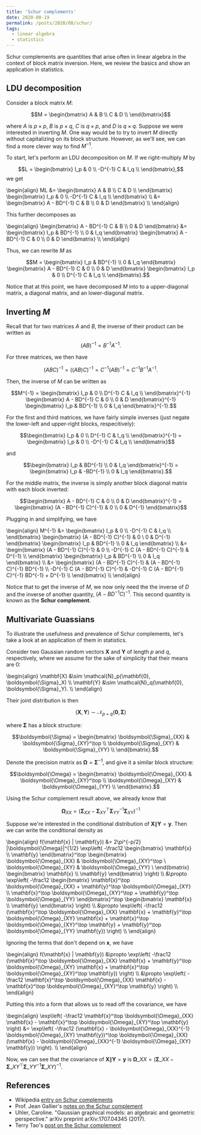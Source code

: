 ```yaml
---
title: 'Schur complements'
date: 2020-08-19
permalink: /posts/2020/08/schur/
tags:
  - linear algebra
  - statistics
---
```



Schur complements are quantities that arise often in linear algebra in the context of block matrix inversion. Here, we review the basics and show an application in statistics.


## LDU decomposition

Consider a block matrix $M$:

$$M = \begin{bmatrix} A & B \\ C & D \\ \end{bmatrix}$$

where $A$ is $p \times p$, $B$ is $p \times q$, $C$ is $q \times p$, and $D$ is $q \times q$. Suppose we were interested in inverting $M$. One way would be to try to invert $M$ directly without capitalizing on its block structure. However, as we'll see, we can find a more clever way to find $M^{-1}$.

To start, let's perform an LDU decomposition on $M$. If we right-multiply $M$ by 

$$L = \begin{bmatrix} I_p & 0 \\ -D^{-1} C & I_q \\ \end{bmatrix},$$ we get

\begin{align} ML &=  \begin{bmatrix} A & B \\\ C & D \\\ \end{bmatrix}  \begin{bmatrix} I_p & 0 \\\ -D^{-1} C & I_q \\\ \end{bmatrix} \\\ &= \begin{bmatrix} A - BD^{-1} C & B \\\ 0 & D  \end{bmatrix} \\\ \end{align}

This further decomposes as 

\begin{align} \begin{bmatrix} A - BD^{-1} C & B \\\ 0 & D  \end{bmatrix} &= \begin{bmatrix} I_p & BD^{-1} \\\ 0 & I_q \end{bmatrix} \begin{bmatrix} A - BD^{-1} C & 0 \\\ 0 & D  \end{bmatrix} \\\ \end{align}

Thus, we can rewrite $M$ as

$$M = \begin{bmatrix} I_p & BD^{-1} \\ 0 & I_q \end{bmatrix} \begin{bmatrix} A - BD^{-1} C & 0 \\ 0 & D  \end{bmatrix} \begin{bmatrix} I_p & 0 \\ D^{-1} C & I_q \\ \end{bmatrix}.$$

Notice that at this point, we have decomposed $M$ into to a upper-diagonal matrix, a diagonal matrix, and an lower-diagonal matrix.

## Inverting $M$

Recall that for two matrices $A$ and $B$, the inverse of their product can be written as

$$(AB)^{-1} = B^{-1} A^{-1}.$$

For three matrices, we then have

$$(ABC)^{-1} = ((AB)C)^{-1} = C^{-1} (AB)^{-1} = C^{-1} B^{-1} A^{-1}.$$

Then, the inverse of $M$ can be written as

$$M^{-1} = \begin{bmatrix} I_p & 0 \\ D^{-1} C & I_q \\ \end{bmatrix}^{-1} \begin{bmatrix} A - BD^{-1} C & 0 \\ 0 & D  \end{bmatrix}^{-1} \begin{bmatrix} I_p & BD^{-1} \\ 0 & I_q \end{bmatrix}^{-1}.$$

For the first and third matrices, we have fairly simple inverses (just negate the lower-left and upper-right blocks, respecitively):

$$\begin{bmatrix} I_p & 0 \\ D^{-1} C & I_q \\ \end{bmatrix}^{-1} = \begin{bmatrix} I_p & 0 \\ -D^{-1} C & I_q \\ \end{bmatrix}$$

and

$$\begin{bmatrix} I_p & BD^{-1} \\ 0 & I_q \end{bmatrix}^{-1} = \begin{bmatrix} I_p & -BD^{-1} \\ 0 & I_q \end{bmatrix}.$$

For the middle matrix, the inverse is simply another block diagonal matrix with each block inverted:

$$\begin{bmatrix} A - BD^{-1} C & 0 \\ 0 & D  \end{bmatrix}^{-1} = \begin{bmatrix} (A - BD^{-1} C)^{-1} & 0 \\ 0 & D^{-1} \end{bmatrix}$$

Plugging in and simplifying, we have


\begin{align} M^{-1} &= \begin{bmatrix} I_p & 0 \\\ -D^{-1} C & I_q \\\ \end{bmatrix} \begin{bmatrix} (A - BD^{-1} C)^{-1} & 0 \\ 0 & D^{-1}  \end{bmatrix}  \begin{bmatrix} I_p & BD^{-1} \\\ 0 & I_q \end{bmatrix} \\\ &= \begin{bmatrix} (A - BD^{-1} C)^{-1} & 0 \\\ -D^{-1} C (A - BD^{-1} C)^{-1} & D^{-1} \\\ \end{bmatrix} \begin{bmatrix} I_p & BD^{-1} \\\ 0 & I_q \end{bmatrix} \\\ &= \begin{bmatrix} (A - BD^{-1} C)^{-1} & (A - BD^{-1} C)^{-1} BD^{-1} \\\ -D^{-1} C (A - BD^{-1} C)^{-1} & -D^{-1} C (A - BD^{-1} C)^{-1} BD^{-1} + D^{-1} \\\ \end{bmatrix} \\\ \end{align}

Notice that to get the inverse of $M$, we now only need the the inverse of $D$ and the inverse of another quantity, $(A - BD^{-1} C)^{-1}$. This second quantity is known as the **Schur complement**.




## Multivariate Guassians

To illustrate the usefulness and prevalence of Schur complements, let's take a look at an application of them in statistics. 

Consider two Gaussian random vectors $\mathbf{X}$ and $\mathbf{Y}$ of length $p$ and $q$, respectively, where we assume for the sake of simplicity that their means are 0:

\begin{align} \mathbf{X} &\sim \mathcal{N}\_p(\mathbf{0}, \boldsymbol{\Sigma}\_X) \\\ \mathbf{Y} &\sim \mathcal{N}\_q(\mathbf{0}, \boldsymbol{\Sigma}\_Y). \\\ \end{align}

Their joint distribution is then

$$(\mathbf{X}, \mathbf{Y}) \sim \mathcal{N}_{p + q}(\mathbf{0}, \boldsymbol{\Sigma})$$

where $\boldsymbol{\Sigma}$ has a block structure:

$$\boldsymbol{\Sigma} = \begin{bmatrix} \boldsymbol{\Sigma}_{XX} & \boldsymbol{\Sigma}_{XY}^\top \\ \boldsymbol{\Sigma}_{XY} & \boldsymbol{\Sigma}_{YY} \\ \end{bmatrix}.$$

Denote the precision matrix as $\boldsymbol{\Omega} = \boldsymbol{\Sigma}^{-1}$, and give it a similar block structure:

$$\boldsymbol{\Omega} = \begin{bmatrix} \boldsymbol{\Omega}_{XX} & \boldsymbol{\Omega}_{XY}^\top \\ \boldsymbol{\Omega}_{XY} & \boldsymbol{\Omega}_{YY} \\ \end{bmatrix}.$$

Using the Schur complement result above, we already know that 

$$\boldsymbol{\Omega}_{XX} = (\boldsymbol{\Sigma}_{XX} - \boldsymbol{\Sigma}_{XY}^\top \boldsymbol{\Sigma}_{YY}^{-1} \boldsymbol{\Sigma}_{XY})^{-1}$$


Suppose we're interested in the conditional distribution of $\mathbf{X} \| \mathbf{Y} = \mathbf{y}$. Then we can write the conditional density as

\begin{align} f(\mathbf{x} \| \mathbf{y}) &= 2\pi^{-p/2} \|\boldsymbol{\Omega}\|^{1/2} \exp\left( -\frac12 \begin{bmatrix} \mathbf{x} \\\ \mathbf{y} \end{bmatrix}^\top \begin{bmatrix} \boldsymbol{\Omega}\_{XX} & \boldsymbol{\Omega}\_{XY}^\top \\ \boldsymbol{\Omega}\_{XY} & \boldsymbol{\Omega}\_{YY} \\ \end{bmatrix} \begin{bmatrix} \mathbf{x} \\\ \mathbf{y} \end{bmatrix} \right) \\\ &\propto \exp\left( -\frac12 \begin{bmatrix} \mathbf{x}^\top \boldsymbol{\Omega}\_{XX} + \mathbf{y}^\top \boldsymbol{\Omega}\_{XY} \\\ \mathbf{x}^\top \boldsymbol{\Omega}\_{XY}^\top + \mathbf{y}^\top \boldsymbol{\Omega}\_{YY} \end{bmatrix}^\top \begin{bmatrix} \mathbf{x} \\\ \mathbf{y} \end{bmatrix} \right) \\\ &\propto \exp\left( -\frac12 (\mathbf{x}^\top \boldsymbol{\Omega}\_{XX} \mathbf{x} + \mathbf{y}^\top \boldsymbol{\Omega}\_{XY} \mathbf{x} + \mathbf{x}^\top \boldsymbol{\Omega}\_{XY}^\top \mathbf{y} + \mathbf{y}^\top \boldsymbol{\Omega}\_{YY} \mathbf{y})  \right) \\\ \end{align}

Ignoring the terms that don't depend on $\mathbf{x}$, we have

\begin{align} f(\mathbf{x} \| \mathbf{y}) &\propto \exp\left( -\frac12 (\mathbf{x}^\top \boldsymbol{\Omega}\_{XX} \mathbf{x} + \mathbf{y}^\top \boldsymbol{\Omega}\_{XY} \mathbf{x} + \mathbf{x}^\top \boldsymbol{\Omega}\_{XY}^\top \mathbf{y}) \right) \\\ &\propto \exp\left( -\frac12 \mathbf{x}^\top \boldsymbol{\Omega}\_{XX} \mathbf{x} - \mathbf{x}^\top \boldsymbol{\Omega}\_{XY}^\top \mathbf{y}  \right) \\\ \end{align}

Putting this into a form that allows us to read off the covariance, we have

\begin{align} \exp\left( -\frac12 \mathbf{x}^\top \boldsymbol{\Omega}\_{XX} \mathbf{x} - \mathbf{x}^\top \boldsymbol{\Omega}\_{XY}^\top \mathbf{y}  \right) &= \exp\left( -\frac12 (\mathbf{x} - \boldsymbol{\Omega}\_{XX}^{-1} \boldsymbol{\Omega}\_{XY} \mathbf{y})^\top  \boldsymbol{\Omega}\_{XX}  (\mathbf{x} - \boldsymbol{\Omega}\_{XX}^{-1} \boldsymbol{\Omega}\_{XY} \mathbf{y}) \right). \\\ \end{align}

Now, we can see that the covariance of $\mathbf{X} \| \mathbf{Y} = \mathbf{y}$ is $\boldsymbol{\Omega}\_{XX} = (\boldsymbol{\Sigma}\_{XX} - \boldsymbol{\Sigma}\_{XY}^\top \boldsymbol{\Sigma}\_{YY}^{-1} \boldsymbol{\Sigma}\_{XY})^{-1}$.


## References

- Wikipedia [entry on Schur complements](https://www.wikiwand.com/en/Schur_complement)
- Prof. Jean Gallier's [notes on the Schur complement](https://www.cis.upenn.edu/~jean/schur-comp.pdf)
- Uhler, Caroline. "Gaussian graphical models: an algebraic and geometric perspective." arXiv preprint arXiv:1707.04345 (2017).
- Terry Tao's [post on the Schur complement](https://terrytao.wordpress.com/tag/schur-complement/)
